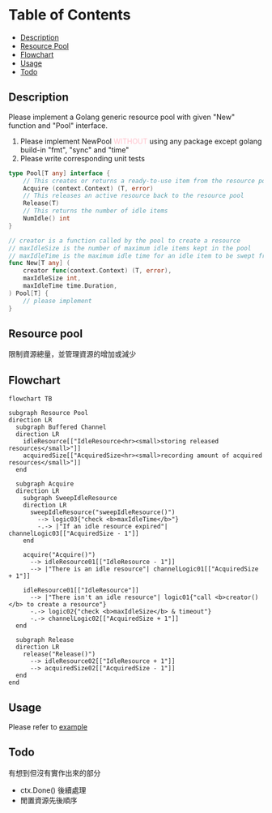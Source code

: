 # Table of Contents
- [Description](#description)
- [Resource Pool](#resource-pool)
- [Flowchart](#flowchart)
- [Usage](#usage)
- [Todo](#todo)

## Description

Please implement a Golang generic resource pool with given "New" function and "Pool" interface.

1. Please implement NewPool <span style="color: pink">WITHOUT</span> using any package except golang build-in "fmt", "sync" and "time"
2. Please write corresponding unit tests

```go
type Pool[T any] interface {
	// This creates or returns a ready-to-use item from the resource pool 
	Acquire (context.Context) (T, error)
	// This releases an active resource back to the resource pool
	Release(T) 
	// This returns the number of idle items 
	NumIdle() int
}

// creator is a function called by the pool to create a resource
// maxIdleSize is the number of maximum idle items kept in the pool
// maxIdleTime is the maximum idle time for an idle item to be swept from the pool
func New[T any] (
	creator func(context.Context) (T, error), 
	maxIdleSize int, 
	maxIdleTime time.Duration,
) Pool[T] { 
	// please implement
}
```

## Resource pool

限制資源總量，並管理資源的增加或減少

## Flowchart

```mermaid
flowchart TB

subgraph Resource Pool
direction LR
  subgraph Buffered Channel
  direction LR
    idleResource[["IdleResource<hr><small>storing released resources</small>"]]
    acquiredSize[["AcquiredSize<hr><small>recording amount of acquired resources</small>"]]
  end
  
  subgraph Acquire
  direction LR
    subgraph SweepIdleResource
    direction LR
      sweepIdleResource("sweepIdleResource()")
        --> logic03{"check <b>maxIdleTime</b>"}
        -.-> |"If an idle resource expired"| channelLogic03[["AcquiredSize - 1"]]
    end
    
    acquire("Acquire()")
      --> idleResource01[["IdleResource - 1"]]
      --> |"There is an idle resource"| channelLogic01[["AcquiredSize + 1"]]
     
    idleResource01[["IdleResource"]]
      --> |"There isn't an idle resource"| logic01{"call <b>creator()</b> to create a resource"}
      -.-> logic02{"check <b>maxIdleSize</b> & timeout"}
      -.-> channelLogic02[["AcquiredSize + 1"]]
  end
  
  subgraph Release
  direction LR
    release("Release()") 
      --> idleResource02[["IdleResource + 1"]]
      --> acquiredSize02[["AcquiredSize - 1"]]
  end
end
```

## Usage

Please refer to [example](https://github.com/uhcakip/pool-demo/tree/master/example)

## Todo

有想到但沒有實作出來的部分

- ctx.Done() 後續處理
- 閒置資源先後順序